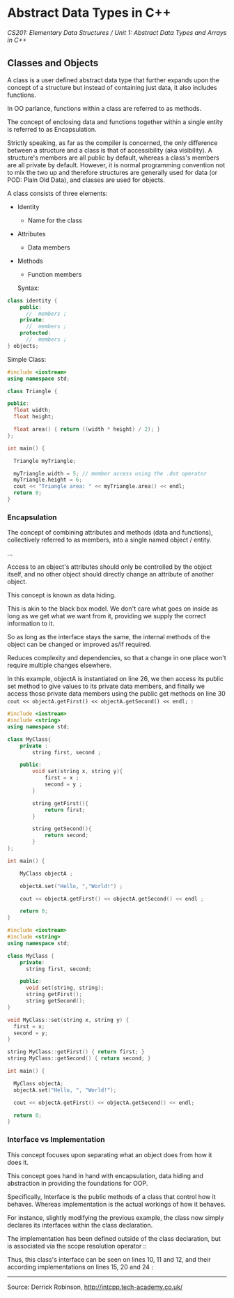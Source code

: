 # Abstract Data Types in C++

###### CS201: Elementary Data Structures / Unit 1: Abstract Data Types and Arrays in C++

## Classes and Objects

A class is a user defined abstract data type that further expands upon the concept of a structure but instead of containing just data, it also includes functions.

In OO parlance, functions within a class are referred to as methods.

The concept of enclosing data and functions together within a single entity is referred to as Encapsulation.

Strictly speaking, as far as the compiler is concerned, the only difference between a structure and a class is that of accessibility (aka visibility). A structure's members are all public by default, whereas a class's members are all private by default. However, it is normal programming convention not to mix the two up and therefore structures are generally used for data (or POD: Plain Old Data), and classes are used for objects.

A class consists of three elements:

- Identity
  - Name for the class
- Attributes
  - Data members
- Methods
  - Function members


  Syntax:
```c++
class identity {
    public:
      //  members ;
    private:
      //  members ;
    protected:
      //  members ;
} objects;

```

Simple Class:


```c++
#include <iostream>
using namespace std;

class Triangle {

public:
  float width;
  float height;

  float area() { return ((width * height) / 2); }
};

int main() {

  Triangle myTriangle;

  myTriangle.width = 5; // member access using the .dot operator
  myTriangle.height = 6;
  cout << "Triangle area: " << myTriangle.area() << endl;
  return 0;
}
```

### Encapsulation

The concept of combining attributes and methods (data and functions), collectively referred to as members, into a single named object / entity.

...

Access to an object's attributes should only be controlled by the object itself, and no other object should directly change an attribute of another object.

This concept is known as data hiding.

This is akin to the black box model. We don't care what goes on inside as long as we get what we want from it, providing we supply the correct information to it.

So as long as the interface stays the same, the internal methods of the object can be changed or improved as/if required.

Reduces complexity and dependencies, so that a change in one place won't require multiple changes elsewhere.

In this example, objectA is instantiated on line 26, we then access its public set method to give values to its private data members, and finally we access those private data members using the public get methods on line 30 `cout << objectA.getFirst() << objectA.getSecond() << endl; `:


```c++
#include <iostream>
#include <string>
using namespace std;

class MyClass{
	private :
		string first, second ;

	public:
		void set(string x, string y){
			first = x ;
			second = y ;
		}

		string getFirst(){
			return first;
		}

		string getSecond(){
			return second;
		}
};

int main() {

	MyClass objectA ;

	objectA.set("Hello, ","World!") ;

	cout << objectA.getFirst() << objectA.getSecond() << endl ;

	return 0;
}
```

```c++
#include <iostream>
#include <string>
using namespace std;

class MyClass {
	private:
	  string first, second;

	public:
	  void set(string, string);
	  string getFirst();
	  string getSecond();
}

void MyClass::set(string x, string y) {
  first = x;
  second = y;
}

string MyClass::getFirst() { return first; }
string MyClass::getSecond() { return second; }

int main() {

  MyClass objectA;
  objectA.set("Hello, ", "World!");

  cout << objectA.getFirst() << objectA.getSecond() << endl;

  return 0;
}
```

### Interface vs Implementation

This concept focuses upon separating what an object does from how it does it.

This concept goes hand in hand with encapsulation, data hiding and abstraction in providing the foundations for OOP.

Specifically, Interface is the public methods of a class that control how it behaves. Whereas implementation is the actual workings of how it behaves.

For instance, slightly modifying the previous example, the class now simply declares its interfaces within the class declaration.

The implementation has been defined outside of the class declaration, but is associated via the scope resolution operator ::

Thus, this class's interface can be seen on lines 10, 11 and 12, and their according implementations on lines 15, 20 and 24 :

---

Source: Derrick Robinson, http://intcpp.tech-academy.co.uk/
